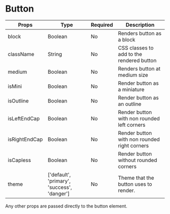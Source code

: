 # Button

| Props         | Type                                        | Required | Description                                  |
| ------------- | ------------------------------------------- | -------- | -------------------------------------------- |
| block         | Boolean                                     | No       | Renders button as a block                    |
| className     | String                                      | No       | CSS classes to add to the rendered button    |
| medium        | Boolean                                     | No       | Renders button at medium size                |
| isMini        | Boolean                                     | No       | Render button as a miniature                 |
| isOutline     | Boolean                                     | No       | Render button as an outline                  |
| isLeftEndCap  | Boolean                                     | No       | Render button with non rounded left corners  |
| isRightEndCap | Boolean                                     | No       | Render button with non rounded right corners |
| isCapless     | Boolean                                     | No       | Render button without rounded corners        |
| theme         | ['default', 'primary', 'success', 'danger'] | No       | Theme that the button uses to render.        |

Any other props are passed directly to the button element.
